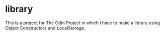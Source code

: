 # library
This is a project for The Odin Project in which I have to make a library using Object Constructors and LocalStorage.
